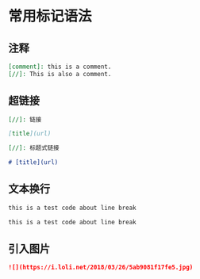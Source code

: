# 常用标记语法

## 注释

```MarkDown
[comment]: this is a comment.
[//]: This is also a comment.
```

## 超链接

```MarkDown
[//]: 链接

[title](url)

[//]: 标题式链接

# [title](url)
```

## 文本换行

```MarkDown
this is a test code about line break

this is a test code about line break
```

## 引入图片

```MarkDown
![](https://i.loli.net/2018/03/26/5ab9081f17fe5.jpg)
```
